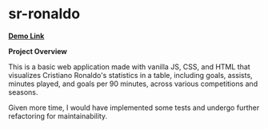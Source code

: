 # sr-ronaldo

**[Demo Link](https://marshatlarge.github.io/sr-ronaldo/)**

**Project Overview**

This is a basic web application made with vanilla JS, CSS, and HTML that visualizes Cristiano Ronaldo's statistics in a table, including goals, assists, minutes played, and goals per 90 minutes, across various competitions and seasons.

Given more time, I would have implemented some tests and undergo further refactoring for maintainability.
